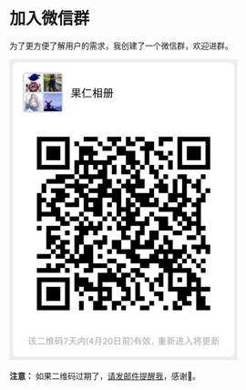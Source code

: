 # 加入微信群

为了更方便了解用户的需求，我创建了一个微信群，欢迎进群。

<img src='../imgs/Screenshot_2020-04-13-21-48-35-229.png' width='400'/>

**注意：** 如果二维码过期了，<a href="mailto:liamju@163.com">请发邮件提醒我</a>，感谢🙏。